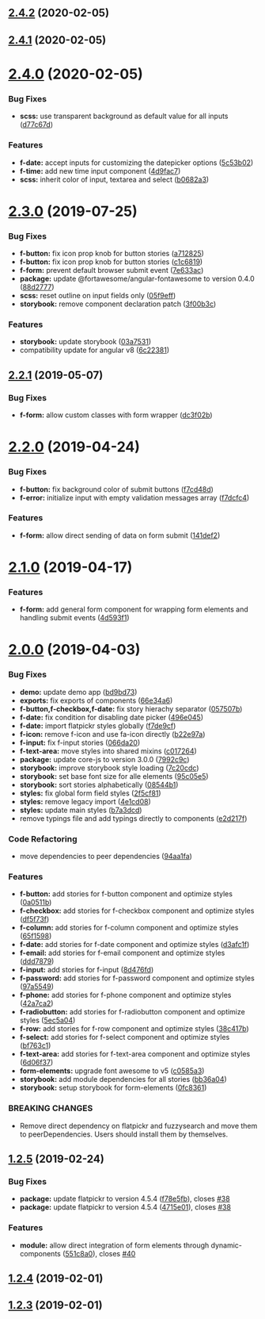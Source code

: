 ## [2.4.2](https://github.com/pascaliske/form-elements/compare/v2.4.1...v2.4.2) (2020-02-05)



## [2.4.1](https://github.com/pascaliske/form-elements/compare/v2.4.0...v2.4.1) (2020-02-05)



# [2.4.0](https://github.com/pascaliske/form-elements/compare/v2.3.0...v2.4.0) (2020-02-05)


### Bug Fixes

* **scss:** use transparent background as default value for all inputs ([d77c67d](https://github.com/pascaliske/form-elements/commit/d77c67d7fb9bfdfdae0cc179e9dfa751ea3c86b8))


### Features

* **f-date:** accept inputs for customizing the datepicker options ([5c53b02](https://github.com/pascaliske/form-elements/commit/5c53b022e48716e1d950063953d04fea75262801))
* **f-time:** add new time input component ([4d9fac7](https://github.com/pascaliske/form-elements/commit/4d9fac72f36c0138c1288be3b4380e9ddaa24f61))
* **scss:** inherit color of input, textarea and select ([b0682a3](https://github.com/pascaliske/form-elements/commit/b0682a3a78504555d34907d7bb1606f471e24d41))



# [2.3.0](https://github.com/pascaliske/form-elements/compare/v2.2.1...v2.3.0) (2019-07-25)


### Bug Fixes

* **f-button:** fix icon prop knob for button stories ([a712825](https://github.com/pascaliske/form-elements/commit/a712825))
* **f-button:** fix icon prop knob for button stories ([c1c6819](https://github.com/pascaliske/form-elements/commit/c1c6819))
* **f-form:** prevent default browser submit event ([7e633ac](https://github.com/pascaliske/form-elements/commit/7e633ac))
* **package:** update @fortawesome/angular-fontawesome to version 0.4.0 ([88d2777](https://github.com/pascaliske/form-elements/commit/88d2777))
* **scss:** reset outline on input fields only ([05f9eff](https://github.com/pascaliske/form-elements/commit/05f9eff))
* **storybook:** remove component declaration patch ([3f00b3c](https://github.com/pascaliske/form-elements/commit/3f00b3c))


### Features

* **storybook:** update storybook ([03a7531](https://github.com/pascaliske/form-elements/commit/03a7531))
* compatibility update for angular v8 ([6c22381](https://github.com/pascaliske/form-elements/commit/6c22381))



## [2.2.1](https://github.com/pascaliske/form-elements/compare/v2.2.0...v2.2.1) (2019-05-07)


### Bug Fixes

* **f-form:** allow custom classes with form wrapper ([dc3f02b](https://github.com/pascaliske/form-elements/commit/dc3f02b))



# [2.2.0](https://github.com/pascaliske/form-elements/compare/v2.1.0...v2.2.0) (2019-04-24)


### Bug Fixes

* **f-button:** fix background color of submit buttons ([f7cd48d](https://github.com/pascaliske/form-elements/commit/f7cd48d))
* **f-error:** initialize input with empty validation messages array ([f7dcfc4](https://github.com/pascaliske/form-elements/commit/f7dcfc4))


### Features

* **f-form:** allow direct sending of data on form submit ([141def2](https://github.com/pascaliske/form-elements/commit/141def2))



# [2.1.0](https://github.com/pascaliske/form-elements/compare/v2.0.0...v2.1.0) (2019-04-17)


### Features

* **f-form:** add general form component for wrapping form elements and handling submit events ([4d593f1](https://github.com/pascaliske/form-elements/commit/4d593f1))



# [2.0.0](https://github.com/pascaliske/form-elements/compare/v1.2.5...v2.0.0) (2019-04-03)


### Bug Fixes

* **demo:** update demo app ([bd9bd73](https://github.com/pascaliske/form-elements/commit/bd9bd73))
* **exports:** fix exports of components ([66e34a6](https://github.com/pascaliske/form-elements/commit/66e34a6))
* **f-button,f-checkbox,f-date:** fix story hierachy separator ([057507b](https://github.com/pascaliske/form-elements/commit/057507b))
* **f-date:** fix condition for disabling date picker ([496e045](https://github.com/pascaliske/form-elements/commit/496e045))
* **f-date:** import flatpickr styles globally ([f7de9cf](https://github.com/pascaliske/form-elements/commit/f7de9cf))
* **f-icon:** remove f-icon and use fa-icon directly ([b22e97a](https://github.com/pascaliske/form-elements/commit/b22e97a))
* **f-input:** fix f-input stories ([066da20](https://github.com/pascaliske/form-elements/commit/066da20))
* **f-text-area:** move styles into shared mixins ([c017264](https://github.com/pascaliske/form-elements/commit/c017264))
* **package:** update core-js to version 3.0.0 ([7992c9c](https://github.com/pascaliske/form-elements/commit/7992c9c))
* **storybook:** improve storybook style loading ([7c20cdc](https://github.com/pascaliske/form-elements/commit/7c20cdc))
* **storybook:** set base font size for alle elements ([95c05e5](https://github.com/pascaliske/form-elements/commit/95c05e5))
* **storybook:** sort stories alphabetically ([08544b1](https://github.com/pascaliske/form-elements/commit/08544b1))
* **styles:** fix global form field styles ([2f5cf81](https://github.com/pascaliske/form-elements/commit/2f5cf81))
* **styles:** remove legacy import ([4e1cd08](https://github.com/pascaliske/form-elements/commit/4e1cd08))
* **styles:** update main styles ([b7a3dcd](https://github.com/pascaliske/form-elements/commit/b7a3dcd))
* remove typings file and add typings directly to components ([e2d217f](https://github.com/pascaliske/form-elements/commit/e2d217f))


### Code Refactoring

* move dependencies to peer dependencies ([94aa1fa](https://github.com/pascaliske/form-elements/commit/94aa1fa))


### Features

* **f-button:** add stories for f-button component and optimize styles ([0a0511b](https://github.com/pascaliske/form-elements/commit/0a0511b))
* **f-checkbox:** add stories for f-checkbox component and optimize styles ([df5f73f](https://github.com/pascaliske/form-elements/commit/df5f73f))
* **f-column:** add stories for f-column component and optimize styles ([65f1598](https://github.com/pascaliske/form-elements/commit/65f1598))
* **f-date:** add stories for f-date component and optimize styles ([d3afc1f](https://github.com/pascaliske/form-elements/commit/d3afc1f))
* **f-email:** add stories for f-email component and optimize styles ([ddd7879](https://github.com/pascaliske/form-elements/commit/ddd7879))
* **f-input:** add stories for f-input ([8d476fd](https://github.com/pascaliske/form-elements/commit/8d476fd))
* **f-password:** add stories for f-password component and optimize styles ([97a5549](https://github.com/pascaliske/form-elements/commit/97a5549))
* **f-phone:** add stories for f-phone component and optimize styles ([42a7ca2](https://github.com/pascaliske/form-elements/commit/42a7ca2))
* **f-radiobutton:** add stories for f-radiobutton component and optimize styles ([5ec5a04](https://github.com/pascaliske/form-elements/commit/5ec5a04))
* **f-row:** add stories for f-row component and optimize styles ([38c417b](https://github.com/pascaliske/form-elements/commit/38c417b))
* **f-select:** add stories for f-select component and optimize styles ([bf763c1](https://github.com/pascaliske/form-elements/commit/bf763c1))
* **f-text-area:** add stories for f-text-area component and optimize styles ([6d06f37](https://github.com/pascaliske/form-elements/commit/6d06f37))
* **form-elements:** upgrade font awesome to v5 ([c0585a3](https://github.com/pascaliske/form-elements/commit/c0585a3))
* **storybook:** add module dependencies for all stories ([bb36a04](https://github.com/pascaliske/form-elements/commit/bb36a04))
* **storybook:** setup storybook for form-elements ([0fc8361](https://github.com/pascaliske/form-elements/commit/0fc8361))


### BREAKING CHANGES

* Remove direct dependency on flatpickr and fuzzysearch and move them to peerDependencies. Users should install them by themselves.



## [1.2.5](https://github.com/pascaliske/form-elements/compare/v1.2.4...v1.2.5) (2019-02-24)


### Bug Fixes

* **package:** update flatpickr to version 4.5.4 ([f78e5fb](https://github.com/pascaliske/form-elements/commit/f78e5fb)), closes [#38](https://github.com/pascaliske/form-elements/issues/38)
* **package:** update flatpickr to version 4.5.4 ([4715e01](https://github.com/pascaliske/form-elements/commit/4715e01)), closes [#38](https://github.com/pascaliske/form-elements/issues/38)


### Features

* **module:** allow direct integration of form elements through dynamic-components ([551c8a0](https://github.com/pascaliske/form-elements/commit/551c8a0)), closes [#40](https://github.com/pascaliske/form-elements/issues/40)



## [1.2.4](https://github.com/pascaliske/form-elements/compare/v1.2.3...v1.2.4) (2019-02-01)



## [1.2.3](https://github.com/pascaliske/form-elements/compare/v1.2.2...v1.2.3) (2019-02-01)




